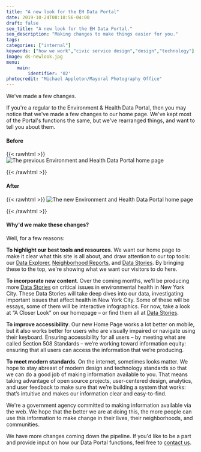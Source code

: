 ```yaml
---
title: "A new look for the EH Data Portal"
date: 2019-10-24T08:18:56-04:00
draft: false
seo_title: "A new look for the EH Data Portal."
seo_description: "Making changes to make things easier for you."
tags: 
categories: ["internal"]
keywords: ["how we work","civic service design","design","technology"]
image: ds-newlook.jpg
menu:
    main:
        identifier: '02'
photocredit: "Michael Appleton/Mayoral Photography Office"
---
```


We've made a few changes.

If you're a regular to the Environment & Health Data Portal, then you may notice that we've made a few changes to our home page. We've kept most of the Portal's functions the same, but we've rearranged things, and want to tell you about them.

#### Before
{{< rawhtml >}}
<img src="https://a816-dohbesp.nyc.gov/IndicatorPublic/Closerlook/newlook/1.png" alt="The previous Environment and Health Data Portal home page">

{{< /rawhtml >}}



#### After
{{< rawhtml >}}
<img src="https://a816-dohbesp.nyc.gov/IndicatorPublic/Closerlook/newlook/2.png" alt="The new Environment and Health Data Portal home page">

{{< /rawhtml >}}



#### Why'd we make these changes?
Well, for a few reasons:

**To highlight our best tools and resources**. We want our home page to make it clear what this site is all about, and draw attention to our top tools: our [Data Explorer](http://a816-dohbesp.nyc.gov/IndicatorPublic/Subtopic.aspx), [Neighborhood Reports](http://a816-dohbesp.nyc.gov/IndicatorPublic/QuickView.aspx), and [Data Stories](http://a816-dohbesp.nyc.gov/IndicatorPublic/Infographic.aspx). By bringing these to the top, we're showing what we want our visitors to do here.

**To incorporate new content**. Over the coming months, we’ll be producing more [Data Stories](http://a816-dohbesp.nyc.gov/IndicatorPublic/Infographic.aspx) on critical issues in environmental health in New York City. These Data Stories will take deep dives into our data, investigating important issues that affect health in New York City. Some of these will be essays, some of them will be interactive infographics. For now, take a look at “A Closer Look” on our homepage – or find them all at [Data Stories](http://a816-dohbesp.nyc.gov/IndicatorPublic/Infographic.aspx).

**To improve accessibility**. Our new Home Page works a lot better on mobile, but it also works better for users who are visually impaired or navigate using their keyboard. Ensuring accessibility for all users – by meeting what are called Section 508 Standards – we’re working toward information equity: ensuring that all users can access the information that we’re producing.

**To meet modern standards**. On the internet, sometimes looks matter. We hope to stay abreast of modern design and technology standards so that we can do a good job of making information available to you. That means taking advantage of open source projects, user-centered design, analytics, and user feedback to make sure that we’re building a system that works: that’s intuitive and makes our information clear and easy-to-find.

We're a government agency committed to making information available via the web. We hope that the better we are at doing this, the more people can use this information to make change in their lives, their neighborhoods, and communities.

We have more changes coming down the pipeline. If you'd like to be a part and provide input on how our Data Portal functions, feel free to [contact us](mailto:tracking.portal@health.nyc.gov).

 